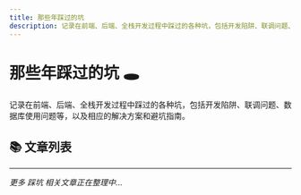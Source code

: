 ```yaml
---
title: 那些年踩过的坑
description: 记录在前端、后端、全栈开发过程中踩过的各种坑，包括开发陷阱、联调问题、数据库使用问题等，以及相应的解决方案和避坑指南
---
```


# 那些年踩过的坑 🕳️

记录在前端、后端、全栈开发过程中踩过的各种坑，包括开发陷阱、联调问题、数据库使用问题等，以及相应的解决方案和避坑指南。

## 📚 文章列表

<UnderConstruction />

---

_更多 踩坑 相关文章正在整理中..._
